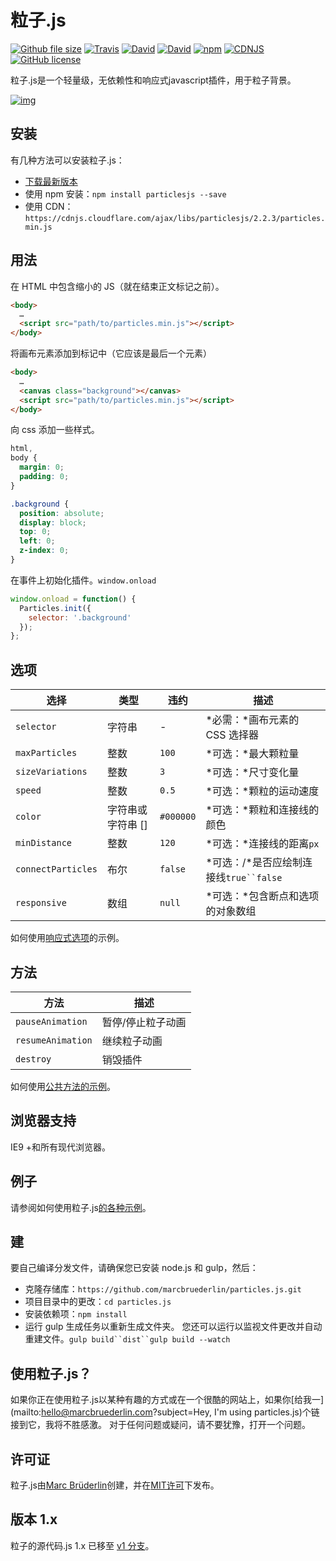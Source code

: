 # 粒子.js

[![Github file size](https://img.shields.io/github/size/marcbruederlin/particles.js/dist/particles.min.js.svg)](https://github.com/marcbruederlin/particles.js/blob/master/dist/particles.min.js) [![Travis](https://img.shields.io/travis/marcbruederlin/particles.js.svg)](https://travis-ci.org/marcbruederlin/particles.js) [![David](https://img.shields.io/david/marcbruederlin/particles.js.svg)](https://david-dm.org/marcbruederlin/particles.js) [![David](https://img.shields.io/david/dev/marcbruederlin/particles.js.svg)](https://david-dm.org/marcbruederlin/particles.js?type=dev) [![npm](https://img.shields.io/npm/v/particlesjs.svg)](https://www.npmjs.com/package/particlesjs) [![CDNJS](https://img.shields.io/cdnjs/v/particlesjs.svg)](https://cdnjs.com/libraries/particlesjs) [![GitHub license](https://img.shields.io/badge/license-MIT-blue.svg)](https://raw.githubusercontent.com/marcbruederlin/particles.js/master/LICENSE)

粒子.js是一个轻量级，无依赖性和响应式javascript插件，用于粒子背景。

[![img](http://i.giphy.com/CPEar2kArhFny.gif)](https://marcbruederlin.github.io/particles.js/)

## 安装

有几种方法可以安装粒子.js：

- [下载最新版本](https://github.com/marcbruederlin/particles.js/archive/master.zip)
- 使用 npm 安装：`npm install particlesjs --save`
- 使用 CDN：`https://cdnjs.cloudflare.com/ajax/libs/particlesjs/2.2.3/particles.min.js`

## 用法

在 HTML 中包含缩小的 JS（就在结束正文标记之前）。

```html
<body>
  …
  <script src="path/to/particles.min.js"></script>
</body>
```

将画布元素添加到标记中（它应该是最后一个元素）

```html
<body>
  …
  <canvas class="background"></canvas>
  <script src="path/to/particles.min.js"></script>
</body>
```

向 css 添加一些样式。

```css
html,
body {
  margin: 0;
  padding: 0;
}

.background {
  position: absolute;
  display: block;
  top: 0;
  left: 0;
  z-index: 0;
}
```

在事件上初始化插件。`window.onload`

```javascript
window.onload = function() {
  Particles.init({
    selector: '.background'
  });
};
```

## 选项

| 选择               | 类型              | 违约      | 描述                                   |
| ------------------ | ----------------- | --------- | -------------------------------------- |
| `selector`         | 字符串            | -         | *必需：*画布元素的 CSS 选择器          |
| `maxParticles`     | 整数              | `100`     | *可选：*最大颗粒量                     |
| `sizeVariations`   | 整数              | `3`       | *可选：*尺寸变化量                     |
| `speed`            | 整数              | `0.5`     | *可选：*颗粒的运动速度                 |
| `color`            | 字符串或字符串 [] | `#000000` | *可选：*颗粒和连接线的颜色             |
| `minDistance`      | 整数              | `120`     | *可选：*连接线的距离`px`               |
| `connectParticles` | 布尔              | `false`   | *可选：/*是否应绘制连接线`true``false` |
| `responsive`       | 数组              | `null`    | *可选：*包含断点和选项的对象数组       |

如何使用[响应式选项](https://marcbruederlin.github.io/particles.js/#responsive-option)的示例。

## 方法

| 方法              | 描述              |
| ----------------- | ----------------- |
| `pauseAnimation`  | 暂停/停止粒子动画 |
| `resumeAnimation` | 继续粒子动画      |
| `destroy`         | 销毁插件          |

如何使用[公共方法的示例](https://marcbruederlin.github.io/particles.js/#use-methods)。

## 浏览器支持

IE9 +和所有现代浏览器。

## 例子

请参阅如何使用粒子.js[的各种示例](https://marcbruederlin.github.io/particles.js/#examples)。

## 建

要自己编译分发文件，请确保您已安装 node.js 和 gulp，然后：

- 克隆存储库：`https://github.com/marcbruederlin/particles.js.git`
- 项目目录中的更改：`cd particles.js`
- 安装依赖项：`npm install`
- 运行 gulp 生成任务以重新生成文件夹。
  您还可以运行以监视文件更改并自动重建文件。`gulp build``dist``gulp build --watch`

## 使用粒子.js？

如果你正在使用粒子.js以某种有趣的方式或在一个很酷的网站上，如果你[给我一](mailto:hello@marcbruederlin.com?subject=Hey, I'm using particles.js)个链接到它，我将不胜感激。
对于任何问题或疑问，请不要犹豫，打开一个问题。

## 许可证

粒子.js由[Marc Brüderlin](https://marcbruederlin.com)创建，并在[MIT许可](https://github.com/marcbruederlin/particles.js/blob/master/LICENSE)下发布。

## 版本 1.x

粒子的源代码.js 1.x 已移至 [ v1 分支](https://github.com/marcbruederlin/particles.js/tree/v1)。
